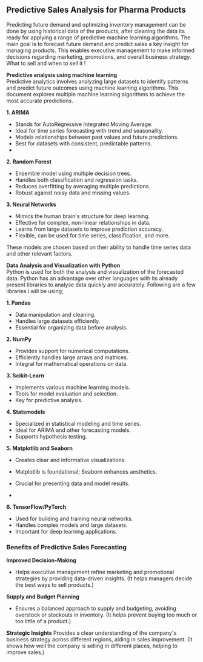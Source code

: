 ## **Predictive Sales Analysis for Pharma Products**

Predicting future demand and optimizing inventory management can be done by using historical data of the products, after cleaning the data its ready for applying a range of predictive machine learning algorithms. The main goal is to forecast future demand and predict sales a key insight for managing products. This enables executive management to make informed decisions regarding marketing, promotions, and overall business strategy. What to sell and when to sell it !


**Predictive analysis using machine learning**  
Predictive analytics involves analyzing large datasets to identify patterns and predict future outcomes using machine learning algorithms. This document explores multiple machine learning algorithms to achieve the most accurate predictions. 


**1. ARIMA**
-  Stands for AutoRegressive Integrated Moving Average.
-  Ideal for time series forecasting with trend and seasonality.
-  Models relationships between past values and future predictions.
-  Best for datasets with consistent, predictable patterns.
- 
**2. Random Forest**
- Ensemble model using multiple decision trees.
- Handles both classification and regression tasks.
- Reduces overfitting by averaging multiple predictions.
- Robust against noisy data and missing values.
  
**3. Neural Networks**
-  Mimics the human brain's structure for deep learning.
-  Effective for complex, non-linear relationships in data.
-  Learns from large datasets to improve prediction accuracy.
-  Flexible, can be used for time series, classification, and more.


These models are chosen based on their ability to handle time series data and other relevant factors. 

**Data Analysis and Visualization with Python**  
Python is used for both the analysis and visualization of the forecasted data. Python has an advantage over other languages with its already present libraries to analyse data quickly and accurately. Following are a few libraries i will be using;


**1. Pandas**
-  Data manipulation and cleaning.
-  Handles large datasets efficiently.
-  Essential for organizing data before analysis.

  
**2. NumPy**
-  Provides support for numerical computations.
-  Efficiently handles large arrays and matrices.
-  Integral for mathematical operations on data.

  
**3. Scikit-Learn**
-  Implements various machine learning models.
-  Tools for model evaluation and selection.
-  Key for predictive analysis.

  
**4. Statsmodels**
-  Specialized in statistical modeling and time series.
-  Ideal for ARIMA and other forecasting models.
-  Supports hypothesis testing.

  
**5. Matplotlib and Seaborn**
-  Creates clear and informative visualizations.
-  Matplotlib is foundational; Seaborn enhances aesthetics.
-  Crucial for presenting data and model results.

- 
**6. TensorFlow/PyTorch**
-  Used for building and training neural networks.
-  Handles complex models and large datasets.
-  Important for deep learning applications.

### **Benefits of Predictive Sales Forecasting**

**Improved Decision-Making**
- Helps executive management refine marketing and promotional strategies by providing data-driven insights. (It helps managers decide the best ways to sell products.)
  
**Supply and Budget Planning**
- Ensures a balanced approach to supply and budgeting, avoiding overstock or stockouts in inventory. (It helps prevent buying too much or too little of a product.)
  
**Strategic Insights**
  Provides a clear understanding of the company's business strategy across different regions, aiding in sales improvement. (It shows how well the company is selling in different places, helping to improve sales.)


